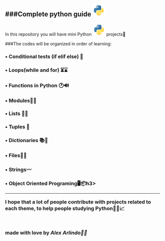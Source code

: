 ###Complete python guide <img src="https://github.com/devicons/devicon/blob/1119b9f84c0290e0f0b38982099a2bd027a48bf1/icons/python/python-original.svg" alt="python" width="40" height="40"/>
---
<p>In this repository you will have mini Python <img src="https://github.com/devicons/devicon/blob/1119b9f84c0290e0f0b38982099a2bd027a48bf1/icons/python/python-original.svg" title="python" alt="paython" width="40" height="40"> projects🚀</p>

###The codes will be organized in order of learning: 
<h3>
• Conditional tests (if elif else) 🤔</h3>

<h3>• Loops(while and for) ⏳⌛</h3>

<h3>• Functions in Python 🕐🔊</h3>

<h3>• Modules📱📲</h3>
 
<h3>• Lists 📜📃</h3>

<h3>• Tuples 🚫</h3>

<h3>• Dictionaries 📚📖</h3>

<h3>• Files📂📁</h3>

<h3>• Strings〰️</h3>

<h3>• Object Oriented Programing🖥️📦h3>


---
<p>I hope that a lot of people contribute with projects related to each theme, to help people studying Python💜🖤📈</p>
</br>

<p>made with love by <i>Alex Arlindo🖤💜</i></p>
